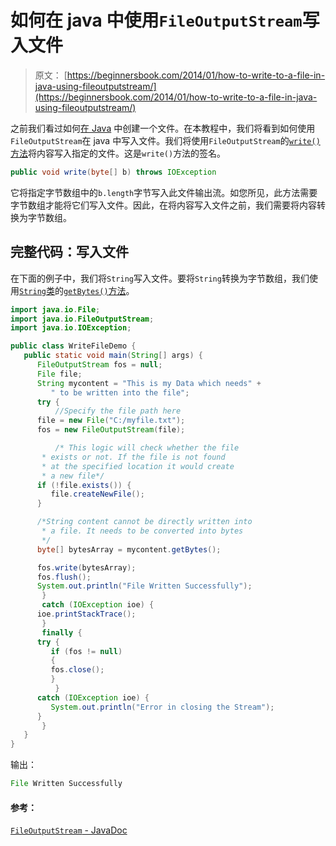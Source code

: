 # 如何在 java 中使用`FileOutputStream`写入文件

> 原文： [https://beginnersbook.com/2014/01/how-to-write-to-a-file-in-java-using-fileoutputstream/](https://beginnersbook.com/2014/01/how-to-write-to-a-file-in-java-using-fileoutputstream/)

之前我们看过如何[在 Java](https://beginnersbook.com/2014/01/how-to-create-a-file-in-java/) 中创建一个文件。在本教程中，我们将看到如何使用`FileOutputStream`在 java 中写入文件。我们将使用`FileOutputStream`的[`write()`方法](https://docs.oracle.com/javase/7/docs/api/java/io/FileOutputStream.html#write(byte[]))将内容写入指定的文件。这是`write()`方法的签名。

```java
public void write(byte[] b) throws IOException
```

它将指定字节数组中的`b.length`字节写入此文件输出流。如您所见，此方法需要字节数组才能将它们写入文件。因此，在将内容写入文件之前，我们需要将内容转换为字节数组。

## 完整代码：写入文件

在下面的例子中，我们将`String`写入文件。要将`String`转换为字节数组，我们使用[`String`类](https://beginnersbook.com/2013/12/java-strings/)的[`getBytes()`方法](https://beginnersbook.com/2013/12/java-string-getbytes-method-example/)。

```java
import java.io.File;
import java.io.FileOutputStream;
import java.io.IOException;

public class WriteFileDemo {
   public static void main(String[] args) {
      FileOutputStream fos = null;
      File file;
      String mycontent = "This is my Data which needs" +
	     " to be written into the file";
      try {
          //Specify the file path here
	  file = new File("C:/myfile.txt");
	  fos = new FileOutputStream(file);

          /* This logic will check whether the file
	   * exists or not. If the file is not found
	   * at the specified location it would create
	   * a new file*/
	  if (!file.exists()) {
	     file.createNewFile();
	  }

	  /*String content cannot be directly written into
	   * a file. It needs to be converted into bytes
	   */
	  byte[] bytesArray = mycontent.getBytes();

	  fos.write(bytesArray);
	  fos.flush();
	  System.out.println("File Written Successfully");
       } 
       catch (IOException ioe) {
	  ioe.printStackTrace();
       } 
       finally {
	  try {
	     if (fos != null) 
	     {
		 fos.close();
	     }
          } 
	  catch (IOException ioe) {
	     System.out.println("Error in closing the Stream");
	  }
       }
   }
}
```

输出：

```java
File Written Successfully
```

#### 参考：

[`FileOutputStream` - JavaDoc](https://docs.oracle.com/javase/7/docs/api/java/io/FileOutputStream.html)
